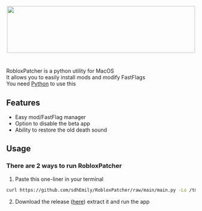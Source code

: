 <p align="center">
  <img width="500" height="125" src="https://github.com/sdhEmily/RobloxPatcher/assets/143989797/dbca12cf-cf5a-47c0-b3a4-1611227d6c0e">
</p>

#
RobloxPatcher is a python utility for MacOS\
It allows you to easily install mods and modify FastFlags\
You need [Python](https://www.python.org/downloads/) to use this

## Features

- Easy mod/FastFlag manager
- Option to disable the beta app
- Ability to restore the old death sound
  


## Usage
### There are 2 ways to run RobloxPatcher
1. Paste this one-liner in your terminal
```sh
curl https://github.com/sdhEmily/RobloxPatcher/raw/main/main.py -Lo /tmp/RobloxPatcher.py && python3 /tmp/RobloxPatcher.py; rm /tmp/RobloxPatcher.py
```
2. Download the release ([here](https://github.com/sdhEmily/RobloxPatcher/releases/download/v/RobloxPatcher.zip)) extract it and run the app
